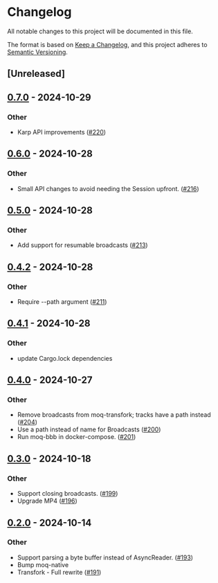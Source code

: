 # Changelog

All notable changes to this project will be documented in this file.

The format is based on [Keep a Changelog](https://keepachangelog.com/en/1.0.0/),
and this project adheres to [Semantic Versioning](https://semver.org/spec/v2.0.0.html).

## [Unreleased]

## [0.7.0](https://github.com/kixelated/moq-rs/compare/moq-karp-v0.6.0...moq-karp-v0.7.0) - 2024-10-29

### Other

- Karp API improvements ([#220](https://github.com/kixelated/moq-rs/pull/220))

## [0.6.0](https://github.com/kixelated/moq-rs/compare/moq-karp-v0.5.0...moq-karp-v0.6.0) - 2024-10-28

### Other

- Small API changes to avoid needing the Session upfront. ([#216](https://github.com/kixelated/moq-rs/pull/216))

## [0.5.0](https://github.com/kixelated/moq-rs/compare/moq-karp-v0.4.2...moq-karp-v0.5.0) - 2024-10-28

### Other

- Add support for resumable broadcasts ([#213](https://github.com/kixelated/moq-rs/pull/213))

## [0.4.2](https://github.com/kixelated/moq-rs/compare/moq-karp-v0.4.1...moq-karp-v0.4.2) - 2024-10-28

### Other

- Require --path argument ([#211](https://github.com/kixelated/moq-rs/pull/211))

## [0.4.1](https://github.com/kixelated/moq-rs/compare/moq-karp-v0.4.0...moq-karp-v0.4.1) - 2024-10-28

### Other

- update Cargo.lock dependencies

## [0.4.0](https://github.com/kixelated/moq-rs/compare/moq-karp-v0.3.0...moq-karp-v0.4.0) - 2024-10-27

### Other

- Remove broadcasts from moq-transfork; tracks have a path instead ([#204](https://github.com/kixelated/moq-rs/pull/204))
- Use a path instead of name for Broadcasts ([#200](https://github.com/kixelated/moq-rs/pull/200))
- Run moq-bbb in docker-compose. ([#201](https://github.com/kixelated/moq-rs/pull/201))

## [0.3.0](https://github.com/kixelated/moq-rs/compare/moq-karp-v0.2.0...moq-karp-v0.3.0) - 2024-10-18

### Other

- Support closing broadcasts. ([#199](https://github.com/kixelated/moq-rs/pull/199))
- Upgrade MP4 ([#196](https://github.com/kixelated/moq-rs/pull/196))

## [0.2.0](https://github.com/kixelated/moq-rs/compare/moq-karp-v0.1.0...moq-karp-v0.2.0) - 2024-10-14

### Other

- Support parsing a byte buffer instead of AsyncReader. ([#193](https://github.com/kixelated/moq-rs/pull/193))
- Bump moq-native
- Transfork - Full rewrite  ([#191](https://github.com/kixelated/moq-rs/pull/191))
